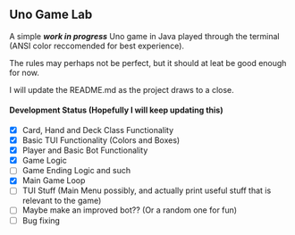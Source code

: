 ## Uno Game Lab
A simple ***work in progress*** Uno game in Java played through the terminal (ANSI color reccomended for best experience).

The rules may perhaps not be perfect, but it should at leat be good enough for now.

I will update the README.md as the project draws to a close.

#### Development Status (Hopefully I will keep updating this)
- [x] Card, Hand and Deck Class Functionality
- [x] Basic TUI Functionality (Colors and Boxes)
- [x] Player and Basic Bot Functionality
- [x] Game Logic
- [ ] Game Ending Logic and such
- [x] Main Game Loop
- [ ] TUI Stuff (Main Menu possibly, and actually print useful stuff that is relevant to the game)
- [ ] Maybe make an improved bot?? (Or a random one for fun)
- [ ] Bug fixing
